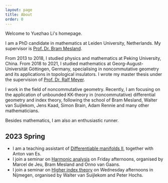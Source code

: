 ```yaml
---
layout: page
title: About
order: 0
---
```


Welcome to Yuezhao Li's homepage.

I am a PhD candidate in mathematics at Leiden University, Netherlands. My supervisor is [Prof. Dr. Bram Mesland](https://pub.math.leidenuniv.nl/~meslandb2/).

From 2013 to 2018, I studied physics and mathematics at Peking University, China. From 2018 to 2021, I studied mathematics at Georg-August-Universität Göttingen, Germany, specialising in noncommutative geometry and its applications in topological insulators. I wrote my master thesis under the supervision of [Prof. Dr. Ralf Meyer](https://www.uni-math.gwdg.de/rameyer/website/).

I work in the field of noncommutative geometry. Recently, I am focusing on the application of unbounded KK-theory in (noncommutative) differential geometry and index theory, following the school of Bram Mesland, Walter van Suijlekom, Jens Kaad, Simon Brain, Adam Rennie and many other mathematicians.

Besides mathematics, I am also an enthusiastic runner.

## 2023 Spring

- I am a teaching assistant of [Differentiable manifolds II](https://studiegids.universiteitleiden.nl/en/courses/115406/differentiable-manifolds-2-bm), together with Anton van Es. 
- I join a seminar on [Harmonic analysis](https://www.math.leidenuniv.nl/~jeumfede/fasem_2023.html) on Friday afternoons, organised by Marcel de Jeu, Bram Mesland and Onno van Gaans.
- I join a seminar on [Higher index theory](http://www.waltervansuijlekom.nl/research/ncgseminar/) on Wednesday afternoons in Nijmegen, organised by Walter van Suijlekom and Peter Hochs.